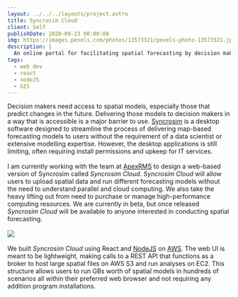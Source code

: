```yaml
---
layout: ../../../layouts/project.astro
title: Syncrosim Cloud
client: Self
publishDate: 2020-09-23 00:00:00
img: https://images.pexels.com/photos/13573321/pexels-photo-13573321.jpeg?auto=compress&cs=tinysrgb&w=1260&h=750&dpr=1
description: |
  An online portal for facilitating spatial forecasting by decision makers.
tags:
  - web dev
  - react
  - nodeJS
  - GIS
---
```


Decision makers need access to spatial models, especially those that predict changes in the future. Delivering those models to decision makers in a way that is accessible is a major barrier to use. [Syncrosim](https://syncrosim.com/) is a desktop software designed to streamline the process of delivering map-based forecasting models to users without the requirement of a data scientist or extensive modelling expertise. However, the desktop applications is still limiting, often requiring install permissions and upkeep for IT services.
\
\
I am currently working with the team at [ApexRMS](https://apexrms.com/) to design a web-based version of Syncrosim called _Syncrosim Cloud_. _Syncrosim Cloud_ will allow users to upload spatial data and run different forecasting models without the need to understand parallel and cloud computing. We also take the heavy lifting out from need to purchase or manage high-performance computing resources. We are currently in beta, but once released _Syncrosim Cloud_ will be available to anyone interested in conducting spatial forecasting.
\
\
<img  src="../../../../SyncrosimCloud.png" />
\
\
We built _Syncrosim Cloud_ using React and [NodeJS](https://nodejs.org/) on [AWS](https://aws.amazon.com/). The web UI is meant to be lightweight, making calls to a REST API that functions as a broker to host large spatial files on AWS S3 and run analyses on EC2. This structure allows users to run GBs worth of spatial models in hundreds of scenarios all within their preferred web browser and not requiring any addition program installations.

